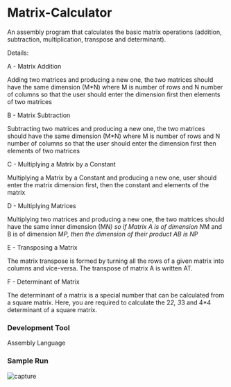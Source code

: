 # Matrix-Calculator
An assembly program that calculates the basic matrix operations (addition, subtraction, multiplication, transpose and determinant).

Details:

A - Matrix Addition

Adding two matrices and producing a new one, the two matrices should have the same dimension (M*N) where M is number of rows and N number of columns so that the user should enter the dimension first then elements of two matrices

B - Matrix Subtraction

Subtracting two matrices and producing a new one, the two matrices should have the same dimension (M*N) where M is number of rows and N number of columns so that the user should enter the dimension first then elements of two matrices 

C - Multiplying a Matrix by a Constant

Multiplying a Matrix by a Constant and producing a new one, user should enter the matrix dimension first, then the constant and elements of the matrix

D - Multiplying Matrices

Multiplying two matrices and producing a new one, the two matrices should have the same inner dimension (M*N) so if Matrix A is of dimension N*M and B is of dimension M*P, then the dimension of their product AB is N*P

E - Transposing a Matrix

The matrix transpose is formed by turning all the rows of a given matrix into columns and vice-versa.
The transpose of matrix A is written AT.

F - Determinant of Matrix

The determinant of a matrix is a special number that can be calculated from a square matrix.
Here, you are required to calculate the 2*2, 3*3 and 4*4 determinant of a square matrix.


### Development Tool
Assembly Language

### Sample Run
![capture](https://user-images.githubusercontent.com/40027608/41182367-974bf552-6b75-11e8-80ff-8a72ce7b3a27.PNG)
